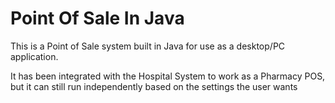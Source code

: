 # Point Of Sale In Java

This is a Point of Sale system built in Java for use as a desktop/PC application.

It has been integrated with the Hospital System to work as a Pharmacy POS, but it can still run independently based on the settings the user wants
